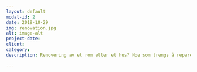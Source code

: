 ```yaml
---
layout: default
modal-id: 2
date: 2019-10-29
img: renovation.jpg
alt: image-alt
project-date: 
client: 
category: 
description: Renovering av et rom eller et hus? Noe som trengs å repareres? Vi er vaktmesteren du alltid har ønsket deg. Du senker skuldrene og slapper av mens vi ordner opp.

---
```

